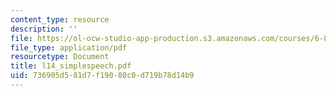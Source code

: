 ```yaml
---
content_type: resource
description: ''
file: https://ol-ocw-studio-app-production.s3.amazonaws.com/courses/6-883-pervasive-human-centric-computing-sma-5508-spring-2006/736905d581d7f19080c0d719b78d14b9_l14_simplespeech.pdf
file_type: application/pdf
resourcetype: Document
title: l14_simplespeech.pdf
uid: 736905d5-81d7-f190-80c0-d719b78d14b9
---
```

